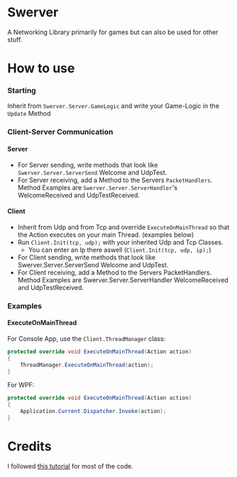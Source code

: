 # Swerver
A Networking Library primarily for games but can also be used for other stuff.

# How to use
### Starting
Inherit from `Swerver.Server.GameLogic` and write your Game-Logic in the `Update` Method

### Client-Server Communication
#### Server
* For Server sending, write methods that look like `Swerver.Server.ServerSend` Welcome and UdpTest.
* For Server receiving, add a Method to the Servers `PacketHandlers`. Method Examples are `Swerver.Server.ServerHandler`'s WelcomeReceived and UdpTestReceived.
#### Client
* Inherit from Udp and from Tcp and override `ExecuteOnMainThread` so that the Action executes on your main Thread. (examples below)
* Run `Client.Init(tcp, udp);` with your inherited Udp and Tcp Classes.
    * You can enter an Ip there aswell (`Client.Init(tcp, udp, ip);`) 
* For Client sending, write methods that look like Swerver.Server.ServerSend Welcome and UdpTest.
* For Client receiving, add a Method to the Servers PacketHandlers. Method Examples are Swerver.Server.ServerHandler WelcomeReceived and UdpTestReceived.
### Examples
#### ExecuteOnMainThread
For Console App, use the `Client.ThreadManager` class:
```c#
protected override void ExecuteOnMainThread(Action action)
{
    ThreadManager.ExecuteOnMainThread(action);
}
```
For WPF:
```c#
protected override void ExecuteOnMainThread(Action action)
{
    Application.Current.Dispatcher.Invoke(action);
}
```
# Credits
I followed [this tutorial](https://www.youtube.com/playlist?list=PLXkn83W0QkfnqsK8I0RAz5AbUxfg3bOQ5) for most of the code.
